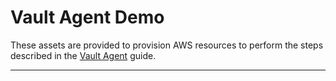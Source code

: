 # Vault Agent Demo

These assets are provided to provision AWS resources to perform the steps described in the [Vault Agent](https://learn.hashicorp.com/vault/identity-access-management/vault-agent) guide.

---
